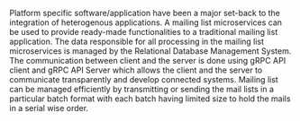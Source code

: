 Platform specific software/application have been a major set-back to the integration of heterogenous applications. A mailing list microservices can be used to provide ready-made functionalities to a traditional mailing list application. The data responsible for all processing in the mailing list microservices is managed by the Relational Database Management System. The communication between client and the server is done using gRPC API client and gRPC API Server which allows the client and the server to communicate transparently and develop connected systems. Mailing list can be managed efficiently by transmitting or sending the mail lists in a particular batch format with each batch having limited size to hold the mails in a serial wise order.
